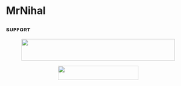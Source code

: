# MrNihal


### sᴜᴘᴘᴏʀᴛ
<p align="center"><a href="https://t.me/Mr_Nihal9> <img src="https://img.shields.io/badge/CONTACT-TO%20OWNER-black?style=for-the-badge&logo=Telegram" width="420" height="60"/></a></p>
<p align="center"><a href="https://t.me/+DllhdM36-tgzMDRl"> <img src="https://img.shields.io/badge/JOIN-SUPPORT%20GROUP-black?style=for-the-badge&logo=Telegram" width="420" height="60"/></a></p>
<p align="center"><a href="https://t.me/+DllhdM36-tgzMDRl"> <img src="https://img.shields.io/badge/GET%20REPO-black?style=for-the-badge&logo=Telegram" width="220" height="38.5"/></a></p>
